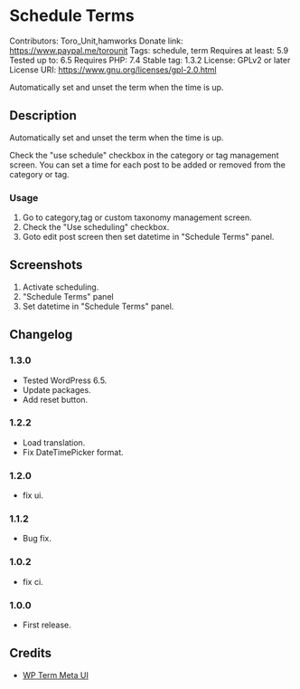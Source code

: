 # Schedule Terms

Contributors:      Toro_Unit,hamworks
Donate link:       https://www.paypal.me/torounit
Tags:              schedule, term
Requires at least: 5.9
Tested up to:      6.5
Requires PHP:      7.4
Stable tag:        1.3.2
License:           GPLv2 or later
License URI:       https://www.gnu.org/licenses/gpl-2.0.html

Automatically set and unset the term when the time is up.

## Description

Automatically set and unset the term when the time is up.

Check the "use schedule" checkbox in the category or tag management screen. You can set a time for each post to be added or removed from the category or tag.

### Usage

1. Go to category,tag or custom taxonomy management screen.
2. Check the "Use scheduling" checkbox.
3. Goto edit post screen then set datetime in "Schedule Terms" panel.

## Screenshots

1. Activate scheduling.
2. "Schedule Terms" panel
3. Set datetime in "Schedule Terms" panel.

## Changelog

### 1.3.0
* Tested WordPress 6.5.
* Update packages.
* Add reset button.

### 1.2.2
* Load translation.
* Fix DateTimePicker format.

### 1.2.0
* fix ui.

### 1.1.2
* Bug fix.

### 1.0.2
* fix ci.

### 1.0.0
* First release.

## Credits

* [WP Term Meta UI](https://github.com/JJJ/wp-term-meta-ui/)

